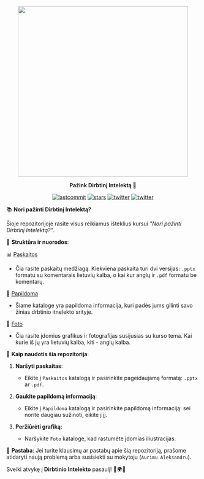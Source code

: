 <p align=center>
  <img height="444px" src="https://github.com/aurimas13/Pazink-Dirbtini-Intelekta/blob/main/Foto/protas.png"/>
</p>
<p align="center" > <b> Pažink Dirbtinį Intelektą 🚀 </b> </p>
<p align=center>
<a href="https://img.shields.io/github/last-commit/aurimas13/Pazink-Dirbtini-Intelekta"><img alt="lastcommit" src="https://img.shields.io/github/last-commit/aurimas13/Pazink-Dirbtini-Intelekta?style=social"/></a>
<a href="https://img.shields.io/github/stars/aurimas13/Pazink-Dirbtini-Intelekta"><img alt="stars" src="https://img.shields.io/github/stars/aurimas13/Pazink-Dirbtini-Intelekta?style=social"/></a>
<a href="https://img.shields.io/github/forks/aurimas13/Pazink-Dirbtini-Intelekta"><img alt="twitter" src="https://img.shields.io/github/forks/aurimas13/Pazink-Dirbtini-Intelekta?style=social"/></a>
<a href="https://twitter.com/AurimasNausedas"><img alt="twitter" src="https://img.shields.io/twitter/follow/AurimasNausedas?style=social"/></a>
</p>
<p align=center>

📚 **Nori pažinti Dirbtinį Intelektą?**

Šioje repozitorijoje rasite visus reikiamus išteklius kursui *"Nori pažinti Dirbtinį Intelektą?"*.

📂 **Struktūra ir nuorodos**:

📊 [Paskaitos](https://github.com/aurimas13/Pazink-Dirbtini-Intelekta/tree/main/Paskaitos)

- Čia rasite paskaitų medžiagą. Kiekviena paskaita turi dvi versijas: `.pptx` formatu su komentarais lietuvių kalba, o kai kur anglų ir `.pdf` formatu be komentarų.

📘 [Papildoma](https://github.com/aurimas13/Pazink-Dirbtini-Intelekta/tree/main/Papildoma)

- Šiame kataloge yra papildoma informacija, kuri padės jums gilinti savo žinias drbtinio itnelekto  srityje.

📸 [Foto](https://github.com/aurimas13/Pazink-Dirbtini-Intelekta/tree/main/Foto)

- Čia rasite įdomius grafikus ir fotografijas susijusias su kurso tema. Kai kurie iš jų yra lietuvių kalba, kiti - anglų kalba.

📌 **Kaip naudotis šia repozitorija**:

1. **Naršyti paskaitas**: 

    - Eikite į `Paskaitos` katalogą ir pasirinkite pageidaujamą formatą: `.pptx` ar `.pdf`.

2. **Gaukite papildomą informaciją**:

    - Eikite į `Papildoma` katalogą ir pasirinkite papildomą informaciją: sei norite daugiau sužinoti, eikite į jį.

3. **Peržiūrėti grafiką**: 

    - Naršykite `Foto` kataloge, kad rastumėte įdomias iliustracijas.

📢 **Pastaba**: Jei turite klausimų ar pastabų apie šią repozitoriją, prašome atidaryti naują problemą arba susisiekti su mokytoju (`Aurimu Aleksandru`).

Sveiki atvykę į **Dirbtinio Intelekto** pasaulį! 🚀🌍🌟